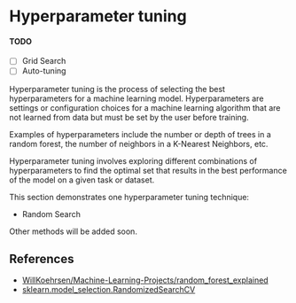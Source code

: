 # Hyperparameter tuning

#### TODO
- [ ] Grid Search
- [ ] Auto-tuning

Hyperparameter tuning is the process of selecting the best hyperparameters for a machine learning model. Hyperparameters are settings or configuration choices for a machine learning algorithm that are not learned from data but must be set by the user before training. 

Examples of hyperparameters include the number or depth of trees in a random forest, the number of neighbors in a K-Nearest Neighbors, etc.

Hyperparameter tuning involves exploring different combinations of hyperparameters to find the optimal set that results in the best performance of the model on a given task or dataset. 

This section demonstrates one hyperparameter tuning technique: 
* Random Search

Other methods will be added soon.


## References
* [WillKoehrsen/Machine-Learning-Projects/random_forest_explained](https://github.com/WillKoehrsen/Machine-Learning-Projects/tree/master/random_forest_explained)
*  [sklearn.model_selection.RandomizedSearchCV](https://scikit-learn.org/stable/modules/generated/sklearn.model_selection.RandomizedSearchCV.html)

